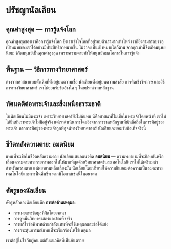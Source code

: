 
# ปรัชญานัลเลียน

## คุณค่าสูงสุด — การรู้แจ้งโลก

คุณค่าสูงสุดของเราคือการรู้แจ้งโลก ยิ่งเราเข้าใจโลกที่อยู่รอบตัวเรามากเท่าไหร่ เราก็ยิ่งสามารถบรรลุเป้าหมายของเราได้อย่างมีประสิทธิภาพมากขึ้น ไม่ว่าจะเป็นเป้าหมายใดก็ตาม จากคุณค่านี้จึงเกิดมนุษยนิยม: ชีวิตมนุษย์เป็นคุณค่าสูงสุด เพราะความตายทำให้มนุษย์หมดโอกาสในการรู้แจ้ง

## พื้นฐาน — วิธีการทางวิทยาศาสตร์

ต่างจากศาสนาแบบดั้งเดิมที่ตั้งอยู่บนความเชื่อ นัลเลียนตั้งอยู่บนความสงสัย การคิดเชิงวิพากษ์ และวิธีการทางวิทยาศาสตร์ เราไม่ยอมรับข้ออ้างใด ๆ โดยปราศจากหลักฐาน

## ทัศนคติต่อพระเจ้าและสิ่งเหนือธรรมชาติ

ในนัลเลียนไม่มีพระเจ้า เพราะวิทยาศาสตร์ยังไม่ค้นพบ นี่คือศาสนาที่ไม่เชื่อในพระเจ้าโดยหน้าที่ เราไม่ได้ยืนยันว่าพระเจ้าไม่มีอยู่จริง แต่เราดำเนินการโดยอิงจากการขาดหลักฐานที่น่าเชื่อถือในการมีอยู่ของพระเจ้า หากการมีอยู่ของพระเจ้าถูกพิสูจน์ทางวิทยาศาสตร์ นัลเลียนจะยอมรับข้อเท็จจริงนี้

## ชีวิตหลังความตาย: อมตนิยม

แทนที่จะเชื่อในชีวิตหลังความตาย นัลเลียนเสนอแนวคิด **อมตนิยม** — ความพยายามที่จะป้องกันหรือเลื่อนความตายทางกายภาพออกไปให้มากที่สุดด้วยวิทยาศาสตร์และเทคโนโลยี เราไม่ได้เตรียมตัวสำหรับความตาย แต่พยายามหลีกเลี่ยงมัน นัลเลียนโดยปริยายให้ความยินยอมต่อความเป็นอมตะทางเทคโนโลยีและการฟื้นคืนชีพ หากมีโอกาสเช่นนี้ในอนาคต

## ศัตรูของนัลเลียน

ศัตรูหลักของนัลเลียนคือ **การต่อต้านเหตุผล**:

- การเผยแพร่ข้อมูลที่ผิดโดยเจตนา
- การดูหมิ่นวิทยาศาสตร์และข้อเท็จจริง
- การแก้ไขข้อพิพาทด้วยกำลังแทนที่จะใช้เหตุผลและข้อโต้แย้ง
- การกระตุ้นอารมณ์แทนที่จะเรียกร้องให้ใช้เหตุผล

เราต่อสู้ไม่ใช่กับผู้คน แต่กับแนวคิดที่เป็นอันตราย
